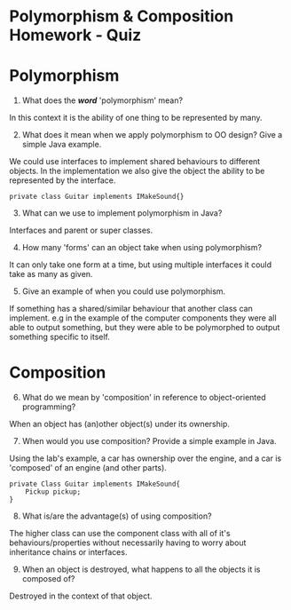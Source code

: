 # Polymorphism & Composition Homework - Quiz

# Polymorphism

1. What does the ___word___ 'polymorphism' mean?

In this context it is the ability of one thing to be represented by many.

2. What does it mean when we apply polymorphism to OO design? Give a simple Java example.

We could use interfaces to implement shared behaviours to different objects. In the implementation we also give the object the ability to be represented by the interface.
```
private class Guitar implements IMakeSound{}
```
3. What can we use to implement polymorphism in Java?

Interfaces and parent or super classes.

4. How many 'forms' can an object take when using polymorphism?

It can only take one form at a time, but using multiple interfaces it could take as many as given.

5. Give an example of when you could use polymorphism.

If something has a shared/similar behaviour that another class can implement. e.g in the example of the computer components they were all able to output something, but they were able to be polymorphed to output something specific to itself.


# Composition

6. What do we mean by 'composition' in reference to object-oriented programming?

When an object has (an)other object(s) under its ownership.


7. When would you use composition? Provide a simple example in Java.

Using the lab's example, a car has ownership over the engine, and a car is 'composed' of an engine (and other parts).
```
private Class Guitar implements IMakeSound{
    Pickup pickup;
}
```

8. What is/are the advantage(s) of using composition?

The higher class can use the component class with all of it's behaviours/properties without necessarily having to worry about inheritance chains or interfaces.

9. When an object is destroyed, what happens to all the objects it is composed of?

Destroyed in the context of that object.